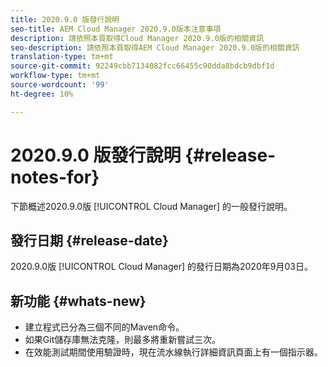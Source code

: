 ```yaml
---
title: 2020.9.0 版發行說明
seo-title: AEM Cloud Manager 2020.9.0版本注意事項
description: 請依照本頁取得Cloud Manager 2020.9.0版的相關資訊
seo-description: 請依照本頁取得AEM Cloud Manager 2020.9.0版的相關資訊
translation-type: tm+mt
source-git-commit: 92249cbb7134082fcc66455c90dda8bdcb9dbf1d
workflow-type: tm+mt
source-wordcount: '99'
ht-degree: 10%

---
```


# 2020.9.0 版發行說明 {#release-notes-for}

下節概述2020.9.0版 [!UICONTROL Cloud Manager] 的一般發行說明。

## 發行日期 {#release-date}

2020.9.0版 [!UICONTROL Cloud Manager] 的發行日期為2020年9月03日。

## 新功能 {#whats-new}

* 建立程式已分為三個不同的Maven命令。
* 如果Git儲存庫無法克隆，則最多將重新嘗試三次。
* 在效能測試期間使用驗證時，現在流水線執行詳細資訊頁面上有一個指示器。


